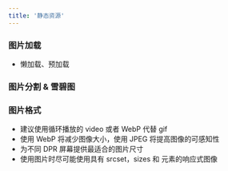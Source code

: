 ```yaml
---
title: '静态资源'
---
```


### 图片加载
- 懒加载、预加载

### 图片分割 & 雪碧图

### 图片格式
- 建议使用循环播放的 video 或者 WebP 代替 gif
- 使用 WebP 将减少图像大小，使用 JPEG 将提高图像的可感知性
- 为不同 DPR 屏幕提供最适合的图片尺寸
- 使用图片时尽可能使用具有 srcset，sizes 和 <picture> 元素的响应式图像
